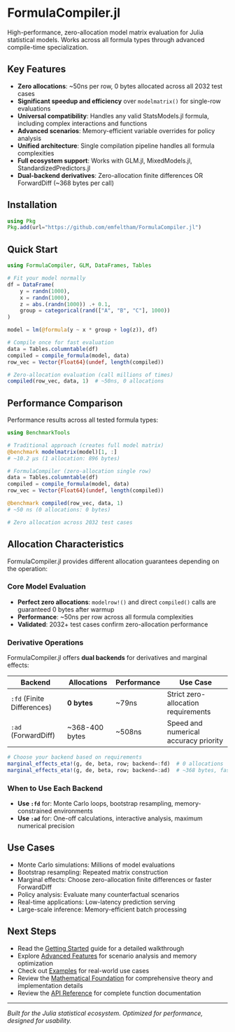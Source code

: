 # FormulaCompiler.jl

High-performance, zero-allocation model matrix evaluation for Julia statistical models. Works across all formula types through advanced compile-time specialization.

## Key Features

- **Zero allocations**: ~50ns per row, 0 bytes allocated across all 2032 test cases
- **Significant speedup and efficiency** over `modelmatrix()` for single-row evaluations  
- **Universal compatibility**: Handles any valid StatsModels.jl formula, including complex interactions and functions
- **Advanced scenarios**: Memory-efficient variable overrides for policy analysis
- **Unified architecture**: Single compilation pipeline handles all formula complexities
- **Full ecosystem support**: Works with GLM.jl, MixedModels.jl, StandardizedPredictors.jl
- **Dual-backend derivatives**: Zero-allocation finite differences OR ForwardDiff (~368 bytes per call)

## Installation

```julia
using Pkg
Pkg.add(url="https://github.com/emfeltham/FormulaCompiler.jl")
```

## Quick Start

```julia
using FormulaCompiler, GLM, DataFrames, Tables

# Fit your model normally
df = DataFrame(
    y = randn(1000),
    x = randn(1000),
    z = abs.(randn(1000)) .+ 0.1,
    group = categorical(rand(["A", "B", "C"], 1000))
)

model = lm(@formula(y ~ x * group + log(z)), df)

# Compile once for fast evaluation  
data = Tables.columntable(df)
compiled = compile_formula(model, data)
row_vec = Vector{Float64}(undef, length(compiled))

# Zero-allocation evaluation (call millions of times)
compiled(row_vec, data, 1)  # ~50ns, 0 allocations
```

## Performance Comparison

Performance results across all tested formula types:

```julia
using BenchmarkTools

# Traditional approach (creates full model matrix)
@benchmark modelmatrix(model)[1, :]
# ~10.2 μs (1 allocation: 896 bytes)

# FormulaCompiler (zero-allocation single row)
data = Tables.columntable(df)
compiled = compile_formula(model, data)
row_vec = Vector{Float64}(undef, length(compiled))

@benchmark compiled(row_vec, data, 1)
# ~50 ns (0 allocations: 0 bytes)

# Zero allocation across 2032 test cases
```

## Allocation Characteristics

FormulaCompiler.jl provides different allocation guarantees depending on the operation:

### Core Model Evaluation
- **Perfect zero allocations**: `modelrow!()` and direct `compiled()` calls are guaranteed 0 bytes after warmup
- **Performance**: ~50ns per row across all formula complexities
- **Validated**: 2032+ test cases confirm zero-allocation performance

### Derivative Operations
FormulaCompiler.jl offers **dual backends** for derivatives and marginal effects:

| Backend | Allocations | Performance | Use Case |
|---------|-------------|-------------|----------|
| `:fd` (Finite Differences) | **0 bytes** | ~79ns | Strict zero-allocation requirements |
| `:ad` (ForwardDiff) | ~368-400 bytes | ~508ns | Speed and numerical accuracy priority |

```julia
# Choose your backend based on requirements
marginal_effects_eta!(g, de, beta, row; backend=:fd)  # 0 allocations
marginal_effects_eta!(g, de, beta, row; backend=:ad)  # ~368 bytes, faster
```

### When to Use Each Backend
- **Use `:fd`** for: Monte Carlo loops, bootstrap resampling, memory-constrained environments
- **Use `:ad`** for: One-off calculations, interactive analysis, maximum numerical precision

## Use Cases

- Monte Carlo simulations: Millions of model evaluations
- Bootstrap resampling: Repeated matrix construction
- Marginal effects: Choose zero-allocation finite differences or faster ForwardDiff
- Policy analysis: Evaluate many counterfactual scenarios
- Real-time applications: Low-latency prediction serving
- Large-scale inference: Memory-efficient batch processing

## Next Steps

- Read the [Getting Started](getting_started.md) guide for a detailed walkthrough
- Explore [Advanced Features](guide/advanced_features.md) for scenario analysis and memory optimization
- Check out [Examples](examples.md) for real-world use cases
- Review the [Mathematical Foundation](mathematical_foundation.md) for comprehensive theory and implementation details
- Review the [API Reference](api.md) for complete function documentation

---

*Built for the Julia statistical ecosystem. Optimized for performance, designed for usability.*